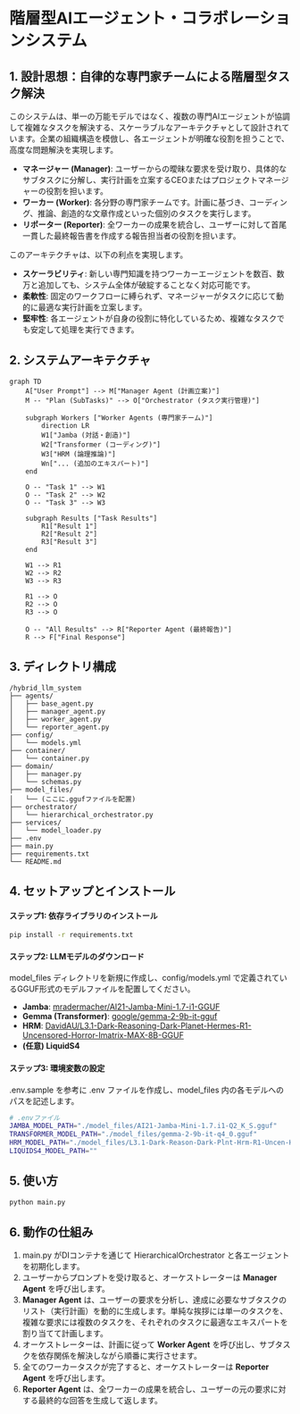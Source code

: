 # **階層型AIエージェント・コラボレーションシステム**

## **1. 設計思想：自律的な専門家チームによる階層型タスク解決**

このシステムは、単一の万能モデルではなく、複数の専門AIエージェントが協調して複雑なタスクを解決する、スケーラブルなアーキテクチャとして設計されています。企業の組織構造を模倣し、各エージェントが明確な役割を担うことで、高度な問題解決を実現します。

* **マネージャー (Manager)**: ユーザーからの曖昧な要求を受け取り、具体的なサブタスクに分解し、実行計画を立案するCEOまたはプロジェクトマネージャーの役割を担います。
* **ワーカー (Worker)**: 各分野の専門家チームです。計画に基づき、コーディング、推論、創造的な文章作成といった個別のタスクを実行します。
* **リポーター (Reporter)**: 全ワーカーの成果を統合し、ユーザーに対して首尾一貫した最終報告書を作成する報告担当者の役割を担います。

このアーキテクチャは、以下の利点を実現します。

* **スケーラビリティ**: 新しい専門知識を持つワーカーエージェントを数百、数万と追加しても、システム全体が破綻することなく対応可能です。
* **柔軟性**: 固定のワークフローに縛られず、マネージャーがタスクに応じて動的に最適な実行計画を立案します。
* **堅牢性**: 各エージェントが自身の役割に特化しているため、複雑なタスクでも安定して処理を実行できます。

## **2. システムアーキテクチャ**

```mermaid
graph TD
    A["User Prompt"] --> M["Manager Agent (計画立案)"]
    M -- "Plan (SubTasks)" --> O["Orchestrator (タスク実行管理)"]
    
    subgraph Workers ["Worker Agents (専門家チーム)"]
        direction LR
        W1["Jamba (対話・創造)"]
        W2["Transformer (コーディング)"]
        W3["HRM (論理推論)"]
        Wn["... (追加のエキスパート)"]
    end

    O -- "Task 1" --> W1
    O -- "Task 2" --> W2
    O -- "Task 3" --> W3
    
    subgraph Results ["Task Results"]
        R1["Result 1"]
        R2["Result 2"]
        R3["Result 3"]
    end

    W1 --> R1
    W2 --> R2
    W3 --> R3

    R1 --> O
    R2 --> O
    R3 --> O

    O -- "All Results" --> R["Reporter Agent (最終報告)"]
    R --> F["Final Response"]
```

## **3. ディレクトリ構成**

```
/hybrid_llm_system
├── agents/
│   ├── base_agent.py
│   ├── manager_agent.py
│   ├── worker_agent.py
│   └── reporter_agent.py
├── config/
│   └── models.yml
├── container/
│   └── container.py
├── domain/
│   ├── manager.py
│   └── schemas.py
├── model_files/
│   └── (ここに.ggufファイルを配置)
├── orchestrator/
│   └── hierarchical_orchestrator.py
├── services/
│   └── model_loader.py
├── .env
├── main.py
├── requirements.txt
└── README.md
```

## **4. セットアップとインストール**

#### **ステップ1: 依存ライブラリのインストール**

```bash
pip install -r requirements.txt
```

#### **ステップ2: LLMモデルのダウンロード**

model_files ディレクトリを新規に作成し、config/models.yml で定義されているGGUF形式のモデルファイルを配置してください。

* **Jamba**: [mradermacher/AI21-Jamba-Mini-1.7-i1-GGUF](https://huggingface.co/mradermacher/AI21-Jamba-Mini-1.7-i1-GGUF)
* **Gemma (Transformer)**: [google/gemma-2-9b-it-gguf](https://huggingface.co/google/gemma-2-9b-it-gguf)
* **HRM**: [DavidAU/L3.1-Dark-Reasoning-Dark-Planet-Hermes-R1-Uncensored-Horror-Imatrix-MAX-8B-GGUF](https://huggingface.co/DavidAU/L3.1-Dark-Reasoning-Dark-Planet-Hermes-R1-Uncensored-Horror-Imatrix-MAX-8B-GGUF)
* **(任意) LiquidS4**

#### **ステップ3: 環境変数の設定**

.env.sample を参考に .env ファイルを作成し、model_files 内の各モデルへのパスを記述します。

```bash
# .envファイル
JAMBA_MODEL_PATH="./model_files/AI21-Jamba-Mini-1.7.i1-Q2_K_S.gguf"
TRANSFORMER_MODEL_PATH="./model_files/gemma-2-9b-it-q4_0.gguf"
HRM_MODEL_PATH="./model_files/L3.1-Dark-Reason-Dark-Plnt-Hrm-R1-Uncen-Hrr-Imtr-MAX-8B-D_AU-IQ3_XXS-imat.gguf"
LIQUIDS4_MODEL_PATH=""
```

## **5. 使い方**

```bash
python main.py
```

## **6. 動作の仕組み**

1. main.py がDIコンテナを通じて HierarchicalOrchestrator と各エージェントを初期化します。
2. ユーザーからプロンプトを受け取ると、オーケストレーターは **Manager Agent** を呼び出します。
3. **Manager Agent** は、ユーザーの要求を分析し、達成に必要なサブタスクのリスト（実行計画）を動的に生成します。単純な挨拶には単一のタスクを、複雑な要求には複数のタスクを、それぞれのタスクに最適なエキスパートを割り当てて計画します。
4. オーケストレーターは、計画に従って **Worker Agent** を呼び出し、サブタスクを依存関係を解決しながら順番に実行させます。
5. 全てのワーカータスクが完了すると、オーケストレーターは **Reporter Agent** を呼び出します。
6. **Reporter Agent** は、全ワーカーの成果を統合し、ユーザーの元の要求に対する最終的な回答を生成して返します。
